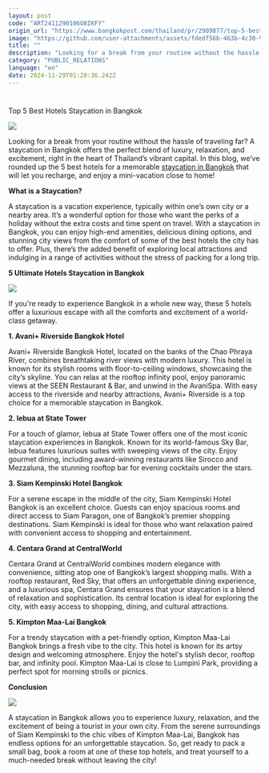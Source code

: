 ```yaml
---
layout: post
code: "ART2411290106O8IKFY"
origin_url: "https://www.bangkokpost.com/thailand/pr/2909877/top-5-best-hotels-staycation-in-bangkok"
image: "https://github.com/user-attachments/assets/fdedf56b-463b-4c30-93ea-604edcbbb744"
title: ""
description: "Looking for a break from your routine without the hassle of traveling far? A staycation in Bangkok offers the perfect blend of luxury, relaxation, and excitement, right in the heart of Thailand’s vibrant capital. In this blog, we’ve rounded up the 5 best hotels for a memorable  staycation in Bangkok  that will let you recharge, and enjoy a mini-vacation close to home!"
category: "PUBLIC_RELATIONS"
language: "en"
date: 2024-11-29T01:20:36.242Z
---
```


# 

Top 5 Best Hotels Staycation in Bangkok

![](https://github.com/user-attachments/assets/40794eba-26a5-4bb0-8fef-dbaad799413c)

Looking for a break from your routine without the hassle of traveling far? A staycation in Bangkok offers the perfect blend of luxury, relaxation, and excitement, right in the heart of Thailand’s vibrant capital. In this blog, we’ve rounded up the 5 best hotels for a memorable [staycation in Bangkok](https://www.gother.com/en-us/hotels) that will let you recharge, and enjoy a mini-vacation close to home!

**What is a Staycation?**

A staycation is a vacation experience, typically within one’s own city or a nearby area. It’s a wonderful option for those who want the perks of a holiday without the extra costs and time spent on travel. With a staycation in Bangkok, you can enjoy high-end amenities, delicious dining options, and stunning city views from the comfort of some of the best hotels the city has to offer. Plus, there’s the added benefit of exploring local attractions and indulging in a range of activities without the stress of packing for a long trip.

**5 Ultimate Hotels Staycation in Bangkok**

![](https://github.com/user-attachments/assets/5fe7ce6f-d429-4225-8cc0-ce0cc453bf4e)

If you're ready to experience Bangkok in a whole new way, these 5 hotels offer a luxurious escape with all the comforts and excitement of a world-class getaway.

**1\. Avani+ Riverside Bangkok Hotel**

Avani+ Riverside Bangkok Hotel, located on the banks of the Chao Phraya River, combines breathtaking river views with modern luxury. This hotel is known for its stylish rooms with floor-to-ceiling windows, showcasing the city’s skyline. You can relax at the rooftop infinity pool, enjoy panoramic views at the SEEN Restaurant & Bar, and unwind in the AvaniSpa. With easy access to the riverside and nearby attractions, Avani+ Riverside is a top choice for a memorable staycation in Bangkok.

**2\. lebua at State Tower**

For a touch of glamor, lebua at State Tower offers one of the most iconic staycation experiences in Bangkok. Known for its world-famous Sky Bar, lebua features luxurious suites with sweeping views of the city. Enjoy gourmet dining, including award-winning restaurants like Sirocco and Mezzaluna, the stunning rooftop bar for evening cocktails under the stars. 

**3\. Siam Kempinski Hotel Bangkok**

For a serene escape in the middle of the city, Siam Kempinski Hotel Bangkok is an excellent choice. Guests can enjoy spacious rooms and direct access to Siam Paragon, one of Bangkok’s premier shopping destinations. Siam Kempinski is ideal for those who want relaxation paired with convenient access to shopping and entertainment.

**4\. Centara Grand at CentralWorld**

Centara Grand at CentralWorld combines modern elegance with convenience, sitting atop one of Bangkok’s largest shopping malls. With a rooftop restaurant, Red Sky, that offers an unforgettable dining experience, and a luxurious spa, Centara Grand ensures that your staycation is a blend of relaxation and sophistication. Its central location is ideal for exploring the city, with easy access to shopping, dining, and cultural attractions.

**5\. Kimpton Maa-Lai Bangkok**

For a trendy staycation with a pet-friendly option, Kimpton Maa-Lai Bangkok brings a fresh vibe to the city. This hotel is known for its artsy design and welcoming atmosphere. Enjoy the hotel's stylish decor, rooftop bar, and infinity pool. Kimpton Maa-Lai is close to Lumpini Park, providing a perfect spot for morning strolls or picnics. 

**Conclusion**

![](https://github.com/user-attachments/assets/06758c90-95bc-472e-87af-06c73f4248c3)

A staycation in Bangkok allows you to experience luxury, relaxation, and the excitement of being a tourist in your own city. From the serene surroundings of Siam Kempinski to the chic vibes of Kimpton Maa-Lai, Bangkok has endless options for an unforgettable staycation. So, get ready to pack a small bag, book a room at one of these top hotels, and treat yourself to a much-needed break without leaving the city!